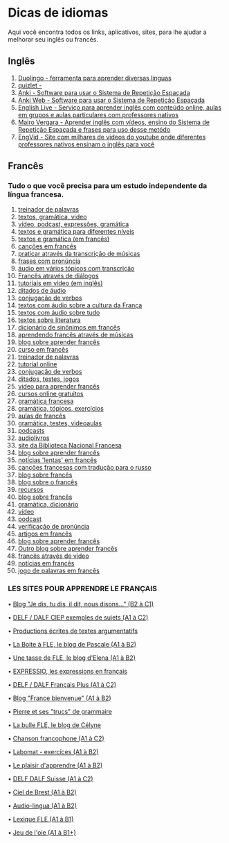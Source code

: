 # Dicas de idiomas
Aqui você encontra todos os links, aplicativos, sites, para lhe ajudar a melhorar seu inglês ou francês.

## Inglês

1. [Duolingo - ferramenta para aprender diversas linguas](https://pt.duolingo.com)
2. [quizlet - ](https://quizlet.com)
3. [Anki - Software para usar o Sistema de Repetição Espaçada](https://www.ankiapp.com)
4. [Anki Web - Software para usar o Sistema de Repetição Espaçada](https://ankiweb.net/about)
5. [English Live - Serviço para aprender inglês com conteúdo online, aulas em grupos e aulas particulares com professores nativos](https://englishlive.ef.com/pt-br/)
6. [Mairo Vergara - Aprender inglês com vídeos, ensino do Sistema de Repetição Espaçada e frases para uso desse metódo](https://www.mairovergara.com)
7. [EngVid - Site com milhares de videos do youtube onde diferentes professores nativos ensinam o inglês para você](https://www.engvid.com)

## Francês
### Tudo o que você precisa para um estudo independente da língua francesa.
1. [treinador de palavras](http://www.conande.com)
2. [textos, gramática, video](http://www.podcastfrancaisfacile.com)
3. [vídeo, podcast, expressões, gramática](http://www.francaisavecpierre.com)
4. [textos e gramática para diferentes níveis](http://www.bonjourdefrance.com)
5. [textos e gramática (em francês)](http://www.apprendre.tv5monde.com)
6. [canções em francês](http://www.chansonsfle.blogspot.ru)
7. [praticar através da transcrição de músicas](http://fr.lyricstraining.com/fr)
8. [frases com pronúncia](http://www.loecsen.com/fr/cours-francais)
9. [áudio em vários tópicos com transcrição](http://www.canalacademie.com/apprendre)
10. [Francês através de diálogos](http://www.francebienvenue1.wordpress.com)
11. [tutoriais em vídeo (em inglês)](http://www.ranska.org)
12. [ditados de áudio](http://www.fondationpgl.ca/audio)
13. [conjugação de verbos](http://www.leconjugueur.lefigaro.fr)
14. [textos com áudio sobre a cultura da França](http://www.laguinguette.com)
15. [textos com áudio sobre tudo](http://lab.chass.utoronto.ca/rescentre/french)
16. [textos sobre literatura](http://www.alalettre.com)
17. [dicionário de sinônimos em francês](http://www.dictionnaire-synonymes.com)
18. [aprendendo francês através de músicas](http://www.danslairdutemps.ca) 
19. [blog sobre aprender francês](http://www.nathaliefle.com)
20. [curso em francês](http://www.elearningfrench.com) 
21. [treinador de palavras](http://www.conande.com)
22. [tutorial online](http://www.le-francais.ru)
23. [conjugação de verbos](http://www.les-verbes.com)
24. [ditados, testes, jogos](http://www.bescherelle.com)
25. [video para aprender francês](http://www.french.about.com/od/videos)
26. [cursos online gratuitos](http://www.bonjour.com)
27. [gramática francesa](http://fr.tsedryk.ca)
28. [gramática, tópicos, exercícios](http://fr.prolingvo.info)
29. [aulas de francês](http://irgol.ru)
30. [gramática, testes, videoaulas](http://www.studyfrench.ru)
31. [podcasts](http://www.rfi.fr) 
32. [audiolivros](http://wwww.livreaudiogratuit.com) 
33. [site da Biblioteca Nacional Francesa](http://www.bnf.fr)
34. [blog sobre aprender francês](http://www.francoman.ru)
35. [notícias 'lentas' em francês](http://www.newsinslowfrench.com)
36. [canções francesas com tradução para o russo](http://fr.lyrsense.com)
37. [blog sobre francês](http://www.frenchblog.ru)
38. [blog sobre o francês](http://www.commeunefrancaise.com/blog)
39. [recursos](http://www.lewebpedagogique.com/ressources-fle) 
40. [blog sobre francês](http://www.francaisdenosregions.com)
41. [gramática, dicionário](http://www.ameliorersonfrancais.com)
42. [vídeo](http://www.frenchpod101.com) 
43. [podcast](http://www.radiolingua.com/coffeebreakfrench) 
44. [verificação de pronúncia](https://pt.forvo.com)
45. [artigos em francês](http://www.viedemerde.fr)
46. [blog sobre aprender francês](http://www.renchcrazy.com)
47. [Outro blog sobre aprender francês](http://www.frenchtogether.com) 
48. [francês através de vídeo](http://french.yabla.com) 
49. [notícias em francês](http://www.france24.com/fr)
50. [jogo de palavras em francês](http://babadum.com/play/?lang=5&game=1)

### LES SITES POUR APPRENDRE LE FRANÇAIS

 • [Blog "Je dis, tu dis, il dit, nous disons…" (B2 à C1)](https://francebienvenue2.com/)

• [DELF / DALF CIEP exemples de sujets (A1 à C2)](http://www.ciep.fr/delf-tout-public/exemples-des-sujets)

• [Productions écrites de textes argumentatifs](https://sites.google.com/site/francaislyceemarrakech2/)
 
• [La Boite à FLE, le blog de Pascale (A1 à B2)](http://laboiteafle.blogspot.com/)

• [Une tasse de FLE, le blog d'Elena (A1 à B2)](http://gabfle.blogspot.com/p/blog-page.html)

• [EXPRESSIO, les expressions en français](http://www.expressio.fr/)

• [DELF / DALF Français Plus (A1 à C2)](http://lewebpedagogique.com/delf-dalf/)

• [Blog "France bienvenue" (A1 à B2)](https://francebienvenue1.wordpress.com/)

• [Pierre et ses "trucs" de grammaire](https://www.francaisavecpierre.com/systeme-francais-) 

• [La bulle FLE, le blog de Célyne](http://www.labullefle.fr/)

• [Chanson francophone (A1 à C2)](http://enseigner.tv5monde.com/collection/paroles-de-…)

• [Labomat - exercices (A1 à B2)](https://www.scoop.it/t/sites-de-fle)

• [Le plaisir d'apprendre (A1 à B2)](http://www.leplaisirdapprendre.com/)

• [DELF DALF Suisse (A1 à C2)](https://delfdalf.ch/)

• [Ciel de Brest (A1 à B2)](http://www.ciel.fr/apprendre-francais/index.htm)

• [Audio-lingua (A1 à B2)](https://www.audio-lingua.eu/?lang=ru) 

• [Lexique FLE (A1 à B1)](http://lexiquefle.free.fr/)

• [Jeu de l'oie (A1 à B1+)](https://www.regles-de-jeux)
